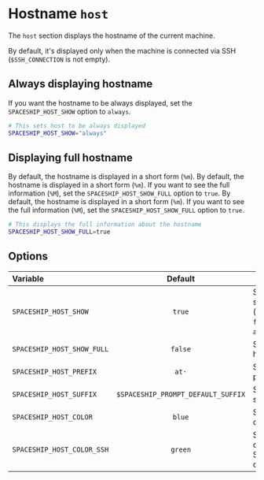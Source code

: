 # Hostname `host`

The `host` section displays the hostname of the current machine.

By default, it's displayed only when the machine is connected via SSH (`$SSH_CONNECTION` is not empty).

## Always displaying hostname

If you want the hostname to be always displayed, set the `SPACESHIP_HOST_SHOW` option to `always`.

```zsh title=".zshrc"
# This sets host to be always displayed
SPACESHIP_HOST_SHOW="always"
```

## Displaying full hostname

By default, the hostname is displayed in a short form (`%m`). By default, the hostname is displayed in a short form (`%m`). If you want to see the full information (`%M`), set the `SPACESHIP_HOST_SHOW_FULL` option to `true`. By default, the hostname is displayed in a short form (`%m`). If you want to see the full information (`%M`), set the `SPACESHIP_HOST_SHOW_FULL` option to `true`.

```zsh title=".zshrc"
# This displays the full information about the hostname
SPACESHIP_HOST_SHOW_FULL=true
```

## Options

| Variable                   |              Default               | Meaning                                    |
|:-------------------------- |:----------------------------------:| ------------------------------------------ |
| `SPACESHIP_HOST_SHOW`      |               `true`               | Show section (`true`, `false` or `always`) |
| `SPACESHIP_HOST_SHOW_FULL` |              `false`               | Show full hostname                         |
| `SPACESHIP_HOST_PREFIX`    |               `at·`                | Section's prefix                           |
| `SPACESHIP_HOST_SUFFIX`    | `$SPACESHIP_PROMPT_DEFAULT_SUFFIX` | Section's suffix                           |
| `SPACESHIP_HOST_COLOR`     |               `blue`               | Section's color                            |
| `SPACESHIP_HOST_COLOR_SSH` |              `green`               | Section's color on SSH connection          |

